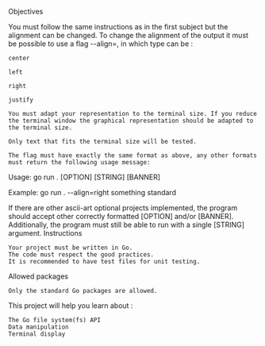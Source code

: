 Objectives

You must follow the same instructions as in the first subject but the alignment can be changed.
To change the alignment of the output it must be possible to use a flag --align=<type>, in which type can be :

    center

    left

    right

    justify

    You must adapt your representation to the terminal size. If you reduce the terminal window the graphical representation should be adapted to the terminal size.

    Only text that fits the terminal size will be tested.

    The flag must have exactly the same format as above, any other formats must return the following usage message:

Usage: go run . [OPTION] [STRING] [BANNER]

Example: go run . --align=right something standard

If there are other ascii-art optional projects implemented, the program should accept other correctly formatted [OPTION] and/or [BANNER].
Additionally, the program must still be able to run with a single [STRING] argument.
Instructions

    Your project must be written in Go.
    The code must respect the good practices.
    It is recommended to have test files for unit testing.
Allowed packages

    Only the standard Go packages are allowed.

This project will help you learn about :

    The Go file system(fs) API
    Data manipulation
    Terminal display
